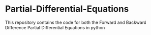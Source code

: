 # Partial-Differential-Equations
This repository contains the code for both the Forward and Backward Difference Partial Differential Equations in python
